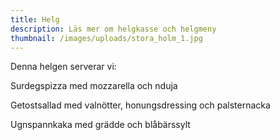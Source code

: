 ```yaml
---
title: Helg
description: Läs mer om helgkasse och helgmeny
thumbnail: /images/uploads/stora_holm_1.jpg
---
```

Denna helgen serverar vi:

Surdegspizza med mozzarella och nduja

Getostsallad med valnötter, honungsdressing och palsternacka

Ugnspannkaka med grädde och blåbärssylt
